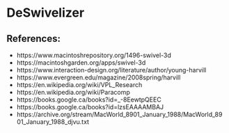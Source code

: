 # DeSwivelizer

## References:
<ul>
	<li>https://www.macintoshrepository.org/1496-swivel-3d</li>
	<li>https://macintoshgarden.org/apps/swivel-3d</li>
	<li>https://www.interaction-design.org/literature/author/young-harvill</li>
	<li>https://www.evergreen.edu/magazine/2008spring/harvill</li>
	<li>https://en.wikipedia.org/wiki/VPL_Research</li>
	<li>https://en.wikipedia.org/wiki/Paracomp</li>
	<li>https://books.google.ca/books?id=_-8EewtpQEEC</li>
	<li>https://books.google.ca/books?id=lzsEAAAAMBAJ</li>
	<li>https://archive.org/stream/MacWorld_8901_January_1988/MacWorld_8901_January_1988_djvu.txt</li>
</ul>